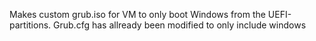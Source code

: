 Makes custom grub.iso for VM to only boot Windows from the UEFI-partitions. Grub.cfg has allready been modified to only include windows
